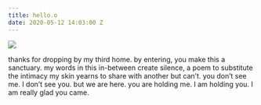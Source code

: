 ```yaml
---
title: hello.o
date: 2020-05-12 14:03:00 Z
---
```


<img src="../uploads/wdwy-czyka-1.jpg"/>

thanks for dropping by my third home.
by entering, you make this a sanctuary.
my words in this in-between create silence,
a poem to substitute the intimacy
my skin yearns to share with another but can’t.
you don’t see me. I don’t see you. but we are here.
you are holding me. I am holding you.
I am really glad you came.